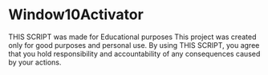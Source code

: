 # Window10Activator
THIS SCRIPT was made for Educational purposes This project was created only for good purposes and personal use. By using THIS SCRIPT, you agree that you hold responsibility and accountability of any consequences caused by your actions.
